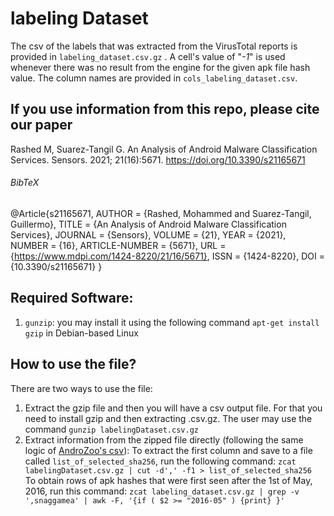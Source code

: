 # labeling Dataset
The csv of the labels that was extracted from the VirusTotal reports is provided in `labeling_dataset.csv.gz` . A cell's value of "_-1_" is used whenever there was no result from the engine for the given apk file hash value. The column names are provided in `cols_labeling_dataset.csv`.
## If you use information from this repo, please cite our paper
Rashed M, Suarez-Tangil G. An Analysis of Android Malware Classification Services. Sensors. 2021; 21(16):5671. https://doi.org/10.3390/s21165671

###### BibTeX

@Article{s21165671,
AUTHOR = {Rashed, Mohammed and Suarez-Tangil, Guillermo},
TITLE = {An Analysis of Android Malware Classification Services},
JOURNAL = {Sensors},
VOLUME = {21},
YEAR = {2021},
NUMBER = {16},
ARTICLE-NUMBER = {5671},
URL = {https://www.mdpi.com/1424-8220/21/16/5671},
ISSN = {1424-8220},
DOI = {10.3390/s21165671}
}

## Required Software:
1. `gunzip`: you may install it using the following command `apt-get install gzip` in Debian-based Linux
## How to use the file?
There are two ways to use the file:
1. Extract the gzip file and then you will have a csv output file. For that you need to install gzip and then extracting .csv.gz. The user may use the command `gunzip labelingDataset.csv.gz`
2. Extract information from the zipped file directly (following the same logic of [AndroZoo's csv](https://androzoo.uni.lu/lists)):
   To extract the first column and save to a file called `list_of_selected_sha256`, run the following command: `zcat labelingDataset.csv.gz | cut -d',' -f1 > list_of_selected_sha256`  
   To obtain rows of apk hashes that were first seen after the 1st of May, 2016, run this command: `zcat labeling_dataset.csv.gz | grep -v ',snaggamea' | awk -F, '{if ( $2 >= "2016-05" ) {print} }'`
   


